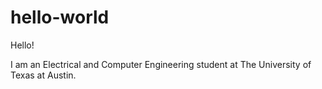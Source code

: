 # hello-world

Hello!

I am an Electrical and Computer Engineering student at The University of Texas at Austin.  
